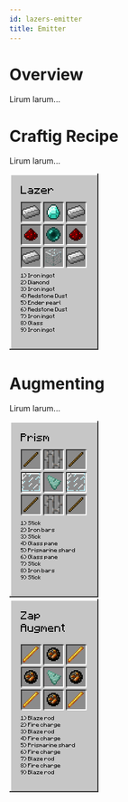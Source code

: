 ```yaml
---
id: lazers-emitter
title: Emitter
---
```


# Overview

Lirum larum...

# Craftig Recipe

Lirum larum...

![emitter](assets/r_lazer.png)  

# Augmenting

Lirum larum...

![prism](assets/r_prism.png)  
![zap_augment](assets/r_zap_augment.png)  
